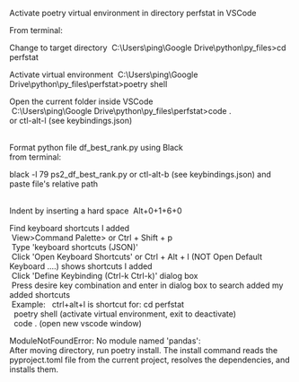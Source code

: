 Activate poetry virtual environment in directory perfstat in VSCode

From terminal:

Change to target directory
 C:\Users\ping\Google Drive\python\py_files>cd perfstat

Activate virtual environment
 C:\Users\ping\Google Drive\python\py_files\perfstat>poetry shell

Open the current folder inside VSCode  
 C:\Users\ping\Google Drive\python\py_files\perfstat>code .  
or ctl-alt-l (see keybindings.json)  
&nbsp;

Format python file df_best_rank.py using Black  
from terminal:

black -l 79 ps2_df_best_rank.py
or ctl-alt-b (see keybindings.json) and paste file's relative path  
&nbsp;

Indent by inserting a hard space
 Alt+0+1+6+0

Find keyboard shortcuts I added  
 View>Command Palette> or Ctrl + Shift + p  
 Type 'keyboard shortcuts (JSON)'  
 Click 'Open Keyboard Shortcuts' or Ctrl + Alt + l (NOT Open Default Keyboard ....) shows shortcuts I added  
 Click 'Define Keybinding (Ctrl-k Ctrl-k)' dialog box  
 Press desire key combination and enter in dialog box to search added my added shortcuts  
 Example:
  ctrl+alt+l is shortcut for: cd perfstat  
  poetry shell (activate virtual environment, exit to deactivate)  
  code . (open new vscode window)
&nbsp;

ModuleNotFoundError: No module named 'pandas':  
After moving directory, run poetry install. The install command reads the pyproject.toml file from the current project, resolves the dependencies, and installs them.
